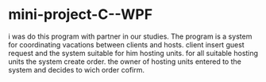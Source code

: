 # mini-project-C--WPF
i was do this program with partner in our studies.
The program is a system for coordinating vacations between clients and hosts.
client insert guest request and the system suitable for him hosting units.
for all suitable hosting units the system create order.
the owner of hosting units entered to the system and decides to wich order cofirm.
